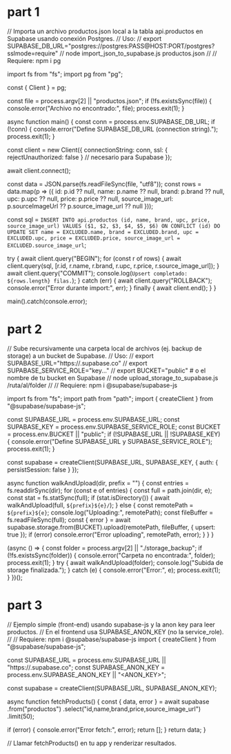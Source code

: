 # part 1
// Importa un archivo productos.json local a la tabla api.productos en Supabase usando conexión Postgres.
// Uso:
//   export SUPABASE_DB_URL="postgres://postgres:PASS@HOST:PORT/postgres?sslmode=require"
//   node import_json_to_supabase.js productos.json
//
// Requiere: npm i pg

import fs from "fs";
import pg from "pg";

const { Client } = pg;

const file = process.argv[2] || "productos.json";
if (!fs.existsSync(file)) {
  console.error("Archivo no encontrado:", file);
  process.exit(1);
}

async function main() {
  const conn = process.env.SUPABASE_DB_URL;
  if (!conn) {
    console.error("Define SUPABASE_DB_URL (connection string).");
    process.exit(1);
  }

  const client = new Client({
    connectionString: conn,
    ssl: { rejectUnauthorized: false } // necesario para Supabase
  });

  await client.connect();

  const data = JSON.parse(fs.readFileSync(file, "utf8"));
  const rows = data.map(p => ({
    id: p.id ?? null,
    name: p.name ?? null,
    brand: p.brand ?? null,
    upc: p.upc ?? null,
    price: p.price ?? null,
    source_image_url: p.sourceImageUrl ?? p.source_image_url ?? null
  }));

  const sql = `
    INSERT INTO api.productos (id, name, brand, upc, price, source_image_url)
    VALUES ($1, $2, $3, $4, $5, $6)
    ON CONFLICT (id) DO UPDATE SET
      name = EXCLUDED.name,
      brand = EXCLUDED.brand,
      upc = EXCLUDED.upc,
      price = EXCLUDED.price,
      source_image_url = EXCLUDED.source_image_url
  `;

  try {
    await client.query("BEGIN");
    for (const r of rows) {
      await client.query(sql, [r.id, r.name, r.brand, r.upc, r.price, r.source_image_url]);
    }
    await client.query("COMMIT");
    console.log(`Upsert completado: ${rows.length} filas.`);
  } catch (err) {
    await client.query("ROLLBACK");
    console.error("Error durante import:", err);
  } finally {
    await client.end();
  }
}

main().catch(console.error);

# part 2
// Sube recursivamente una carpeta local de archivos (ej. backup de storage) a un bucket de Supabase.
// Uso:
//   export SUPABASE_URL="https://<PROJECT>.supabase.co"
//   export SUPABASE_SERVICE_ROLE="key..."
//   export BUCKET="public"   # o el nombre de tu bucket en Supabase
//   node upload_storage_to_supabase.js /ruta/al/folder
//
// Requiere: npm i @supabase/supabase-js

import fs from "fs";
import path from "path";
import { createClient } from "@supabase/supabase-js";

const SUPABASE_URL = process.env.SUPABASE_URL;
const SUPABASE_KEY = process.env.SUPABASE_SERVICE_ROLE;
const BUCKET = process.env.BUCKET || "public";
if (!SUPABASE_URL || !SUPABASE_KEY) {
  console.error("Define SUPABASE_URL y SUPABASE_SERVICE_ROLE");
  process.exit(1);
}

const supabase = createClient(SUPABASE_URL, SUPABASE_KEY, { auth: { persistSession: false } });

async function walkAndUpload(dir, prefix = "") {
  const entries = fs.readdirSync(dir);
  for (const e of entries) {
    const full = path.join(dir, e);
    const stat = fs.statSync(full);
    if (stat.isDirectory()) {
      await walkAndUpload(full, `${prefix}${e}/`);
    } else {
      const remotePath = `${prefix}${e}`;
      console.log("Uploading:", remotePath);
      const fileBuffer = fs.readFileSync(full);
      const { error } = await supabase.storage.from(BUCKET).upload(remotePath, fileBuffer, { upsert: true });
      if (error) console.error("Error uploading", remotePath, error);
    }
  }
}

(async () => {
  const folder = process.argv[2] || "./storage_backup";
  if (!fs.existsSync(folder)) {
    console.error("Carpeta no encontrada:", folder);
    process.exit(1);
  }
  try {
    await walkAndUpload(folder);
    console.log("Subida de storage finalizada.");
  } catch (e) {
    console.error("Error:", e);
    process.exit(1);
  }
})();

# part 3
// Ejemplo simple (front-end) usando supabase-js y la anon key para leer productos.
// En el frontend usa SUPABASE_ANON_KEY (no la service_role).
//
// Requiere: npm i @supabase/supabase-js
import { createClient } from "@supabase/supabase-js";

const SUPABASE_URL = process.env.SUPABASE_URL || "https://<PROJECT>.supabase.co";
const SUPABASE_ANON_KEY = process.env.SUPABASE_ANON_KEY || "<ANON_KEY>";

const supabase = createClient(SUPABASE_URL, SUPABASE_ANON_KEY);

async function fetchProducts() {
  const { data, error } = await supabase
    .from("productos")
    .select("id,name,brand,price,source_image_url")
    .limit(50);

  if (error) {
    console.error("Error fetch:", error);
    return [];
  }
  return data;
}

// Llamar fetchProducts() en tu app y renderizar resultados.